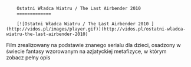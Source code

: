 
        Ostatni Władca Wiatru / The Last Airbender 2010 
        =============
        
        [![Ostatni Władca Wiatru / The Last Airbender 2010 ](http://vidos.pl/images/player.gif)](http://vidos.pl/ostatni-wladca-wiatru-the-last-airbender-2010)
        
        
 Film zrealizowany na podstawie znanego serialu dla dzieci, osadzony w świecie fantasy wzorowanym na azjatyckiej metafizyce, w którym zobacz pełny opis
    